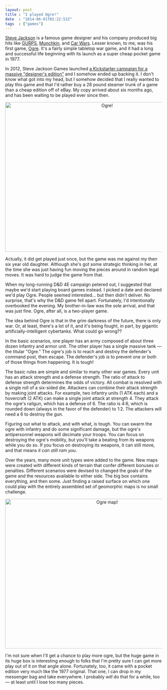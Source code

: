 ```yaml
---
layout: post
title : "I played Ogre!"
date  : "2014-06-01T02:22:53Z"
tags  : ["games"]
---
```

[Steve Jackson](http://www.sjgames.com/) is a famous game designer and his
company produced big hits like [GURPS](http://www.sjgames.com/gurps/),
[Munchkin](http://www.worldofmunchkin.com/), and [Car
Wars](http://www.sjgames.com/car-wars/).  Lesser known, to me, was his first
game, [Ogre](http://www.sjgames.com/ogre/).  It's a fairly simple tabletop war
game, and it had a long and successful life beginning with its launch as a
super cheap pocket game in 1977.

In 2012, Steve Jackson Games launched [a Kickstarter campaign for a massive
"designer's
edition"](https://www.kickstarter.com/projects/847271320/ogre-designers-edition)
and I somehow ended up backing it.  I don't know what got into my head, but I
somehow decided that I really wanted to play this game and that I'd rather buy
a 28 pound steamer trunk of a game than a cheap edition off of eBay.  My copy
arrived about six months ago, and has been waiting to be played ever since
then.

<center><a href="https://www.flickr.com/photos/rjbs/11040314126" title="Ogre! by
Ricardo SIGNES, on Flickr"><img
src="https://farm8.staticflickr.com/7440/11040314126_55e6dfc8cd_z.jpg"
width="640" height="480" alt="Ogre!"></a></center>

Actually, it did get played just once, but the game was me against my then six
year old daughter.  Although she's got some strategic thinking in her, at the
time she was just having fun moving the pieces around in random legal moves.
It was hard to judge the game from that.

When my long-running D&D 4E campaign petered out, I suggested that maybe we'd
start playing board games instead.  I picked a date and declared we'd play
Ogre.  People seemed interested… but then didn't deliver.  No surprise, that's
why the D&D game fell apart.  Fortunately, I'd intentionally overbooked the
evening.  My brother-in-law was the sole arrival, and that was just fine.
Ogre, after all, is a two-player game.

The idea behind Ogre is that in the grim darkness of the future, there is only
war.  Or, at least, there's a lot of it, and it's being fought, in part, by
gigantic artificially-intelligent cybertanks.  What could go wrong??

In the basic scenarios, one player has an army composed of about three dozen
infantry and armor unit.  The other player has a single massive tank — the
titular "Ogre."  The ogre's job is to reach and destroy the defender's command
post, then escape.  The defender's job is to prevent one or both of those
things from happening.  It is tough!

The basic rules are simple and similar to many other war games.  Every unit has
an attack strength and a defense strength.  The ratio of attack to defense
strength determines the odds of victory.  All combat is resolved with a single
roll of a six-sided die.  Attackers can combine their attack strength by making
joint attacks.  For example, two infantry units (1 ATK each) and a hovercraft
(2 ATK) can make a single joint attack at strength 4.  They attack the ogre's
railgun, which has a defense of 6.  The ratio is 4:6, which is rounded down
(always in the favor of the defender) to 1:2.  The attackers will need a 6 to
destroy the gun.

Figuring out what to attack, and with what, is tough.  You can swarm the ogre
with infantry and do some significant damage, but the ogre's antipersonnel
weapons will decimate your troops.  You can focus on destroying the ogre's
mobility, but you'll take a beating from its weapons while you do so.  If you
focus on destroying its weapons, it can still move, and that means *it can
still ram you*.

Over the years, many more unit types were added to the game.  New maps were
created with different kinds of terrain that confer different bonuses or
penalties.  Different scenarios were devised to changed the goals of the game
and the resources available to either side.  The big box contains everything,
and then some.  Just finding a raised surface on which one could play with the
entirely assembled set of geomorphic maps is no small challenge.

<center><a href="https://www.flickr.com/photos/rjbs/14115335829" title="Ogre map! by
Ricardo SIGNES, on Flickr"><img
src="https://farm6.staticflickr.com/5596/14115335829_8f102311e7_z.jpg"
width="640" height="480" alt="Ogre map!"></a></center>

I'm not sure when I'll get a chance to play more ogre, but the huge game in its
huge box is interesting enough to folks that I'm pretty sure I can get more
play out of it on that angle alone.  Fortunately, too, it came with a pocket
edition very much like the 1977 original.  That one, I can drop in my messenger
bag and take everywhere.  I probably *will* do that for a while, too — at least
until I lose too many pieces.

